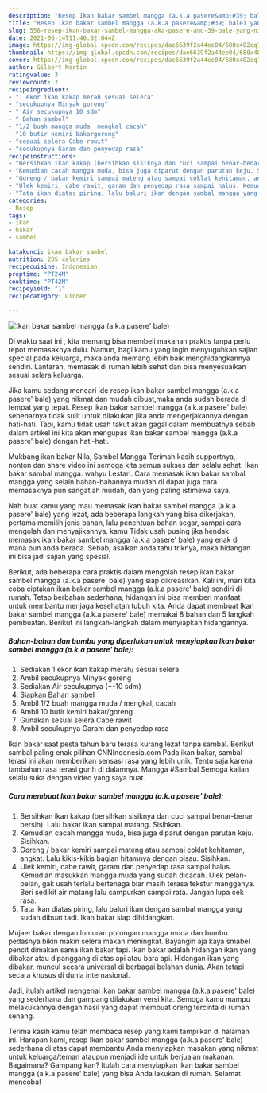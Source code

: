 ```yaml
---
description: "Resep Ikan bakar sambel mangga (a.k.a pasere&amp;#39; bale) yang nikmat dan Mudah Dibuat"
title: "Resep Ikan bakar sambel mangga (a.k.a pasere&amp;#39; bale) yang nikmat dan Mudah Dibuat"
slug: 556-resep-ikan-bakar-sambel-mangga-aka-pasere-and-39-bale-yang-nikmat-dan-mudah-dibuat
date: 2021-06-14T11:46:02.044Z
image: https://img-global.cpcdn.com/recipes/dae6639f2a44ee04/680x482cq70/ikan-bakar-sambel-mangga-aka-pasere-bale-foto-resep-utama.jpg
thumbnail: https://img-global.cpcdn.com/recipes/dae6639f2a44ee04/680x482cq70/ikan-bakar-sambel-mangga-aka-pasere-bale-foto-resep-utama.jpg
cover: https://img-global.cpcdn.com/recipes/dae6639f2a44ee04/680x482cq70/ikan-bakar-sambel-mangga-aka-pasere-bale-foto-resep-utama.jpg
author: Gilbert Martin
ratingvalue: 3
reviewcount: 7
recipeingredient:
- "1 ekor ikan kakap merah sesuai selera"
- "secukupnya Minyak goreng"
- " Air secukupnya 10 sdm"
- " Bahan sambel"
- "1/2 buah mangga muda  mengkal cacah"
- "10 butir kemiri bakargoreng"
- "sesuai selera Cabe rawit"
- "secukupnya Garam dan penyedap rasa"
recipeinstructions:
- "Bersihkan ikan kakap (bersihkan sisiknya dan cuci sampai benar-benar bersih). Lalu bakar ikan sampai matang. Sisihkan."
- "Kemudian cacah mangga muda, bisa juga diparut dengan parutan keju. Sisihkan."
- "Goreng / bakar kemiri sampai mateng atau sampai coklat kehitaman, angkat. Lalu kikis-kikis bagian hitamnya dengan pisau. Sisihkan."
- "Ulek kemiri, cabe rawit, garam dan penyedap rasa sampai halus. Kemudian masukkan mangga muda yang sudah dicacah. Ulek pelan-pelan, gak usah terlalu bertenaga biar masih terasa tekstur mangganya. Beri sedikit air matang lalu campurkan sampai rata. Jangan lupa cek rasa."
- "Tata ikan diatas piring, lalu baluri ikan dengan sambal mangga yang sudah dibuat tadi. Ikan bakar siap dihidangkan."
categories:
- Resep
tags:
- ikan
- bakar
- sambel

katakunci: ikan bakar sambel 
nutrition: 205 calories
recipecuisine: Indonesian
preptime: "PT24M"
cooktime: "PT42M"
recipeyield: "1"
recipecategory: Dinner

---
```



![Ikan bakar sambel mangga (a.k.a pasere&#39; bale)](https://img-global.cpcdn.com/recipes/dae6639f2a44ee04/680x482cq70/ikan-bakar-sambel-mangga-aka-pasere-bale-foto-resep-utama.jpg)

Di waktu  saat ini , kita memang bisa membeli makanan praktis tanpa perlu repot memasaknya dulu. Namun, bagi kamu yang ingin menyuguhkan sajian special pada keluarga, maka anda memang lebih baik menghidangkannya sendiri. Lantaran, memasak di rumah lebih sehat dan bisa menyesuaikan sesuai selera keluarga.

Jika kamu sedang mencari ide resep ikan bakar sambel mangga (a.k.a pasere&#39; bale) yang nikmat dan mudah dibuat,maka anda sudah berada di tempat yang tepat. Resep ikan bakar sambel mangga (a.k.a pasere&#39; bale)  sebenarnya tidak sulit untuk dilakukan jika anda mengerjakannya dengan hati-hati. Tapi, kamu tidak usah takut akan gagal dalam membuatnya 
sebab dalam artikel ini kita akan mengupas ikan bakar sambel mangga (a.k.a pasere&#39; bale) dengan hati-hati.  

Mukbang ikan bakar Nila, Sambel Mangga Terimah kasih supportnya, nonton dan share video ini semoga kita semua sukses dan selalu sehat. Ikan bakar sambal mangga. wahyu Lestari. Cara memasak ikan bakar sambal mangga yang selain bahan-bahannya mudah di dapat juga cara memasaknya pun sangatlah mudah, dan yang paling istimewa saya.

Nah buat kamu yang mau memasak ikan bakar sambel mangga (a.k.a pasere&#39; bale) yang lezat, ada beberapa langkah yang bisa dikerjakan, pertama memilih jenis bahan, lalu penentuan bahan segar, sampai cara mengolah dan menyajikannya. kamu Tidak usah pusing jika hendak memasak ikan bakar sambel mangga (a.k.a pasere&#39; bale) yang enak di mana pun anda berada. Sebab, asalkan anda  tahu triknya, maka hidangan ini bisa jadi sajian yang spesial.

Berikut, ada beberapa cara praktis  dalam mengolah resep ikan bakar sambel mangga (a.k.a pasere&#39; bale) yang siap dikreasikan. Kali ini, mari kita coba ciptakan ikan bakar sambel mangga (a.k.a pasere&#39; bale) sendiri di rumah. Tetap berbahan sederhana, hidangan ini bisa memberi manfaat untuk membantu menjaga kesehatan tubuh kita. Anda dapat membuat Ikan bakar sambel mangga (a.k.a pasere&#39; bale) memakai 8 bahan dan 5 langkah pembuatan. Berikut ini langkah-langkah dalam menyiapkan hidangannya.

<!--inarticleads1-->

##### Bahan-bahan dan bumbu yang diperlukan untuk menyiapkan Ikan bakar sambel mangga (a.k.a pasere&#39; bale):

1. Sediakan 1 ekor ikan kakap merah/ sesuai selera
1. Ambil secukupnya Minyak goreng
1. Sediakan  Air secukupnya (+-10 sdm)
1. Siapkan  Bahan sambel
1. Ambil 1/2 buah mangga muda / mengkal, cacah
1. Ambil 10 butir kemiri bakar/goreng
1. Gunakan sesuai selera Cabe rawit
1. Ambil secukupnya Garam dan penyedap rasa


Ikan bakar saat pesta tahun baru terasa kurang lezat tanpa sambal. Berikut sambal paling enak pilihan CNNIndonesia.com Pada ikan bakar, sambal terasi ini akan memberikan sensasi rasa yang lebih unik. Tentu saja karena tambahan rasa terasi gurih di dalamnya. Mangga #Sambal Semoga kalian selalu suka dengan video yang saya buat. 

<!--inarticleads2-->

##### Cara membuat Ikan bakar sambel mangga (a.k.a pasere&#39; bale):

1. Bersihkan ikan kakap (bersihkan sisiknya dan cuci sampai benar-benar bersih). Lalu bakar ikan sampai matang. Sisihkan.
1. Kemudian cacah mangga muda, bisa juga diparut dengan parutan keju. Sisihkan.
1. Goreng / bakar kemiri sampai mateng atau sampai coklat kehitaman, angkat. Lalu kikis-kikis bagian hitamnya dengan pisau. Sisihkan.
1. Ulek kemiri, cabe rawit, garam dan penyedap rasa sampai halus. Kemudian masukkan mangga muda yang sudah dicacah. Ulek pelan-pelan, gak usah terlalu bertenaga biar masih terasa tekstur mangganya. Beri sedikit air matang lalu campurkan sampai rata. Jangan lupa cek rasa.
1. Tata ikan diatas piring, lalu baluri ikan dengan sambal mangga yang sudah dibuat tadi. Ikan bakar siap dihidangkan.


Mujaer bakar dengan lumuran potongan mangga muda dan bumbu pedasnya bikin makin selera makan meningkat. Bayangin aja kaya smabel pencit dimakan sama ikan bakar tapi. Ikan bakar adalah hidangan ikan yang dibakar atau dipanggang di atas api atau bara api. Hidangan ikan yang dibakar, muncul secara universal di berbagai belahan dunia. Akan tetapi secara khusus di dunia internasional. 

Jadi, itulah artikel mengenai  ikan bakar sambel mangga (a.k.a pasere&#39; bale)  yang sederhana dan gampang dilakukan versi kita. Semoga kamu mampu melakukannya dengan hasil yang dapat membuat oreng tercinta di rumah senang. 

Terima kasih kamu telah membaca resep yang kami tampilkan di halaman ini. Harapan kami, resep  Ikan bakar sambel mangga (a.k.a pasere&#39; bale) sederhana di atas dapat membantu Anda menyiapkan masakan yang nikmat untuk keluarga/teman ataupun menjadi ide untuk berjualan makanan. Bagaimana? Gampang kan? Itulah cara menyiapkan ikan bakar sambel mangga (a.k.a pasere&#39; bale) yang bisa Anda lakukan di rumah. Selamat mencoba!

